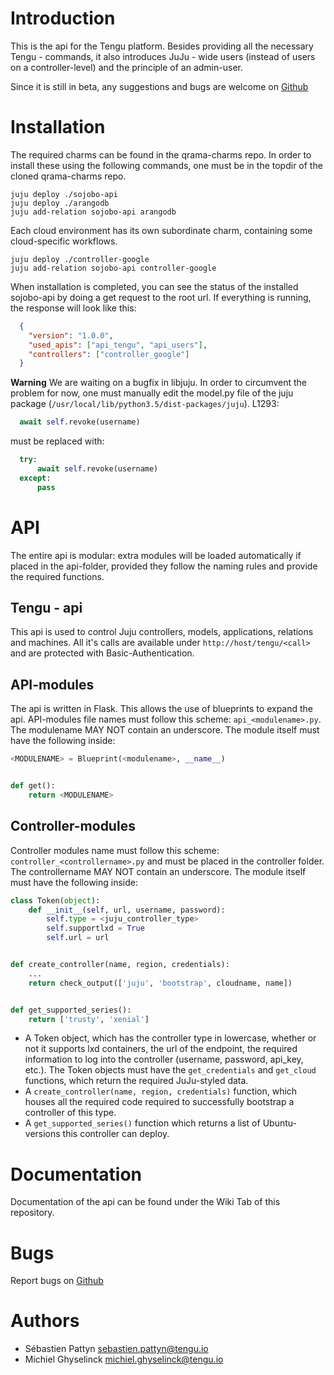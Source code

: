 # Introduction
This is the api for the Tengu platform. Besides providing all the necessary Tengu - commands, it also introduces
JuJu - wide users (instead of users on a controller-level) and the principle of an admin-user.

Since it is still in beta, any suggestions and bugs are welcome on [Github](https://github.com/tengu-team/layer-sojobo/issues)

# Installation
The required charms can be found in the qrama-charms repo. In order to install these using the following commands, one must be in the topdir of the cloned qrama-charms repo.
```
juju deploy ./sojobo-api
juju deploy ./arangodb
juju add-relation sojobo-api arangodb
```
Each cloud environment has its own subordinate charm, containing some cloud-specific workflows.
```
juju deploy ./controller-google
juju add-relation sojobo-api controller-google
```
When installation is completed, you can see the status of the installed sojobo-api by doing a get request to the root url. If everything is running, the response will look like this:
```json
  {
    "version": "1.0.0",
    "used_apis": ["api_tengu", "api_users"],
    "controllers": ["controller_google"]
  }
```
**Warning**
We are waiting on a bugfix in libjuju. In order to circumvent the problem for now, one must manually edit the model.py file of the juju package (`/usr/local/lib/python3.5/dist-packages/juju`).
L1293:
```python
  await self.revoke(username)
```
must be replaced with:
```python
  try:
      await self.revoke(username)
  except:
      pass
```


# API
The entire api is modular: extra modules will be loaded automatically if placed in the api-folder, provided they
follow the naming rules and provide the required functions.

## Tengu - api
This api is used to control Juju controllers, models, applications, relations and machines. All it's calls are available under
`http://host/tengu/<call>` and are protected with Basic-Authentication.

## API-modules
The api is written in Flask. This allows the use of blueprints to expand the api. API-modules file names must follow
this scheme: `api_<modulename>.py`. The modulename MAY NOT contain an underscore. The module itself must have the following
inside:
```python
<MODULENAME> = Blueprint(<modulename>, __name__)


def get():
    return <MODULENAME>
```

## Controller-modules
Controller modules name must follow this scheme: `controller_<controllername>.py` and must be placed in the controller folder.
The controllername MAY NOT contain an underscore. The module itself must have the following inside:
```python
class Token(object):
    def __init__(self, url, username, password):
        self.type = <juju_controller_type>
        self.supportlxd = True
        self.url = url


def create_controller(name, region, credentials):
    ...
    return check_output(['juju', 'bootstrap', cloudname, name])


def get_supported_series():
    return ['trusty', 'xenial']
```

* A Token object, which has the controller type in lowercase, whether or not it supports lxd containers, the url of the endpoint, the required information to log into the controller (username, password, api_key, etc.). The Token objects must have the `get_credentials` and `get_cloud` functions, which return the required JuJu-styled data.
* A `create_controller(name, region, credentials)` function, which houses all the required code required to successfully bootstrap a controller of this type.
* A `get_supported_series()` function which returns a list of Ubuntu-versions this controller can deploy.

# Documentation
Documentation of the api can be found under the Wiki Tab of this repository.  

# Bugs
Report bugs on [Github](https://github.com/tengu-team/layer-sojobo/issues)

# Authors
- Sébastien Pattyn <sebastien.pattyn@tengu.io>
- Michiel Ghyselinck <michiel.ghyselinck@tengu.io>
